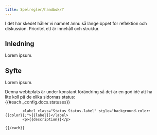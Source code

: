 ```yaml
---
title: Spelregler/handbok/?
---
```

I det här skedet håller vi namnet ännu så länge öppet för reflektion och diskussion. Prioritet ett är innehåll och struktur.

## Inledning
Lorem ipsum.

## Syfte
Lorem ipsum.



<div class='p-4 mt-8 bg-grey-lightest rounded'>
Denna webbplats är under konstant förändring så det är en god idé att ha lite koll på de olika sidornas status:<br/>
	{{#each _config.docs.statuses}}

	  		<label class="Status Status-label" style="background-color: {{color}};">{{label}}</label>
	  		<p>{{description}}</p>

	{{/each}}
</div>
